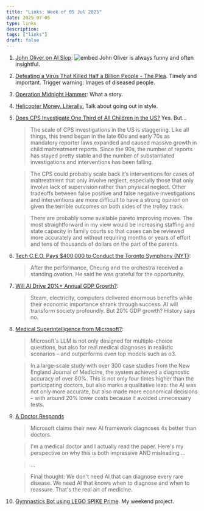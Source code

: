 ```yaml
---
title: "Links: Week of 05 Jul 2025"
date: 2025-07-05
type: links
description: 
tags: ["links"]
draft: false
---
```


1. [John Oliver on AI Slop](https://youtu.be/TWpg1RmzAbc?si=lXPyhNZJoJrS9gDC): 
    ![embed](https://youtu.be/TWpg1RmzAbc?si=lXPyhNZJoJrS9gDC)
    John Oliver is always funny and often insightful. 

2. [Defeating a Virus That Killed Half a Billion People - The Plea](https://youtu.be/TWpg1RmzAbc?si=lXPyhNZJoJrS9gDC). Timely and important. Trigger warning: Images of diseased people. 

3. [Operation Midnight Hammer](https://x.com/doranimated/status/1938348524023803943): What a story. 

4. [Helicopter Money. Literally.](https://www.detroitnews.com/story/news/local/detroit-city/2025/06/27/witnesses-helicopter-dropped-thousands-of-dollars-onto-gratiot-avenue-detroit-michigan/84391286007/) Talk about going out in style. 

5. [Does CPS Investigate One Third of All Children in the US?](https://www.maximum-progress.com/p/does-cps-investigate-one-third-of) Yes. But...
    > The scale of CPS investigations in the US is staggering. Like all things, this trend began in the late 60s and early 70s as mandatory reporter laws expanded and caused massive growth in child maltreatment reports. Since the 90s, the number of reports has stayed pretty stable and the number of substantiated investigations and interventions has been falling.

    > The CPS could probably scale back it’s interventions for cases of maltreatment that only involve neglect, especially those that only involve lack of supervision rather than physical neglect. Other tradeoffs between false positive and false negative investigations and interventions are more difficult to have a strong opinion on given the terrible outcomes on both sides of the trolley track.

    > There are probably some available pareto improving moves. The most straightforward in my view would be increasing staffing and state capacity in family courts so that cases can be reviewed more accurately and without requiring months or years of effort and tens of thousands of dollars on the part of the parents.

6. [Tech C.E.O. Pays $400,000 to Conduct the Toronto Symphony (NYT)](https://www.nytimes.com/2025/06/27/arts/music/mandle-cheung-toronto-symphony-mahler.html): 
    > After the performance, Cheung and the orchestra received a standing ovation. He said he was grateful for the opportunity.

7. [Will AI Drive 20%+ Annual GDP Growth?](https://x.com/lugaricano/status/1938953463724904506): 
    > Steam, electricity, computers  delivered enormous benefits while their economic importance shrank through success. AI will transform society profoundly. But 20% GDP growth? History says no.

8. [Medical Superintelligence from Microsoft?](https://x.com/kimmonismus/status/1939689534054379955): 
    > Microsoft's LLM is not only designed for multiple-choice questions, but also for real medical diagnoses in realistic scenarios – and outperforms even top models such as o3.

    > In a large-scale study with over 300 case studies from the New England Journal of Medicine, the system achieved a diagnostic accuracy of over 80%. This is not only four times higher than the participating doctors, but also marks a qualitative leap: the AI was not only more accurate, but also made more economical decisions – with around 20% lower costs because it avoided unnecessary tests.

9. [A Doctor Responds](https://x.com/DrDominicNg/status/1939816655829475648)
    > Microsoft claims their new AI framework diagnoses 4x better than doctors.

    > I'm a medical doctor and I actually read the paper. Here's my perspective on why this is both impressive AND misleading ...
    
    
    > ...


    > Final thought: We don't need AI that can diagnose every rare disease. We need AI that knows when to diagnose and when to reassure. That's the real art of medicine.

9. [Gymnastics Bot using LEGO SPIKE Prime](https://youtube.com/shorts/6ARI5Z29qlU?si=iRPE3O4drp_eCiVj). My weekend project. 